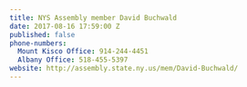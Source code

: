 ```yaml
---
title: NYS Assembly member David Buchwald
date: 2017-08-16 17:59:00 Z
published: false
phone-numbers:
  Mount Kisco Office: 914-244-4451
  Albany Office: 518-455-5397
website: http://assembly.state.ny.us/mem/David-Buchwald/
---
```



